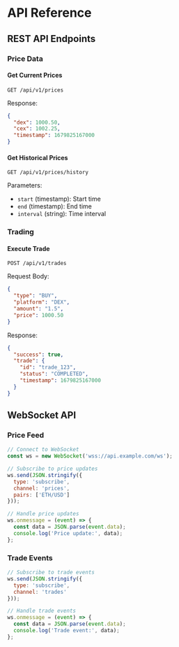 # API Reference

## REST API Endpoints

### Price Data

#### Get Current Prices
```http
GET /api/v1/prices
```

Response:
```json
{
  "dex": 1000.50,
  "cex": 1002.25,
  "timestamp": 1679825167000
}
```

#### Get Historical Prices
```http
GET /api/v1/prices/history
```

Parameters:
- `start` (timestamp): Start time
- `end` (timestamp): End time
- `interval` (string): Time interval

### Trading

#### Execute Trade
```http
POST /api/v1/trades
```

Request Body:
```json
{
  "type": "BUY",
  "platform": "DEX",
  "amount": "1.5",
  "price": 1000.50
}
```

Response:
```json
{
  "success": true,
  "trade": {
    "id": "trade_123",
    "status": "COMPLETED",
    "timestamp": 1679825167000
  }
}
```

## WebSocket API

### Price Feed
```javascript
// Connect to WebSocket
const ws = new WebSocket('wss://api.example.com/ws');

// Subscribe to price updates
ws.send(JSON.stringify({
  type: 'subscribe',
  channel: 'prices',
  pairs: ['ETH/USD']
}));

// Handle price updates
ws.onmessage = (event) => {
  const data = JSON.parse(event.data);
  console.log('Price update:', data);
};
```

### Trade Events
```javascript
// Subscribe to trade events
ws.send(JSON.stringify({
  type: 'subscribe',
  channel: 'trades'
}));

// Handle trade events
ws.onmessage = (event) => {
  const data = JSON.parse(event.data);
  console.log('Trade event:', data);
};
```